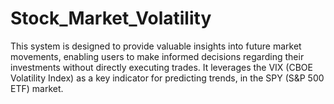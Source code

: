 # Stock_Market_Volatility
 This system is designed to provide valuable insights into future market movements, enabling users to make informed decisions regarding their investments without directly executing trades. It leverages the VIX (CBOE Volatility Index) as a key indicator for predicting trends, in the SPY (S&P 500 ETF) market.
